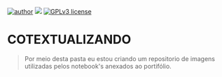 [![author](https://img.shields.io/badge/author-Tiao553-yellow.svg)](https://www.linkedin.com/in/sebasti%C3%A3o-ferreira-de-paula-neto-84673216b/)
 [![](https://img.shields.io/badge/python-3.7+-blue.svg)](https://www.python.org/downloads/release/python-365/) 
[![GPLv3 license](https://img.shields.io/badge/License-GPLv3-brightgreen.svg)](http://perso.crans.org/besson/LICENSE.html) 

# **COTEXTUALIZANDO**

> Por meio desta pasta eu estou criando um repositorio de imagens utilizadas pelos notebook's anexados ao portifólio.
